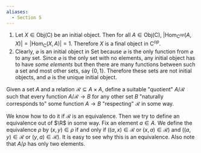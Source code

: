 ```yaml
---
aliases:
  - Section 5
---
```

1. Let $X\in\mathrm{Obj}(\mathsf{C})$ be an initial object. Then for all $A\in\mathrm{Obj}(\mathsf{C})$, $|\mathrm{Hom}_{\mathsf{C}^{op}}(A,X)|=|\mathrm{Hom}_\mathsf{C}(X,A)|=1$. Therefore $X$ is a final object in $\mathsf{C}^{op}$.
2. Clearly, $\varnothing$ is an initial object in $\mathsf{Set}$ because $\varnothing$ is the only function from $\varnothing$ to any set. Since $\varnothing$ is the only set with no elements, any initial object has to have *some elements* but then there are many functions between such a set and most other sets, say $\{0,1\}$. Therefore these sets are not initial objects, and $\varnothing$ is the unique initial object.






Given a set $A$ and a relation $\mathcal{R}\subseteq A\times A$, define a suitable "quotient" $A/\mathcal{R}$ such that every function $A/\mathcal{R}\to B$ for any other set $B$ "naturally corresponds to" some function $A\to B$ "respecting" $\mathcal{R}$ in some way.

We know how to do it if $\mathcal{R}$ is an equivalence. Then we try to define an equivalence out of $\R$ in some way. Fix an element $a\in A$. We define the equivalence $\rho$ by $(x,y)\in\rho$ if and only if $((a,x)\in\mathcal{R}\ \text{or}\ (x,a)\in\mathcal{R})\ \text{and}\ ((a,y)\in\mathcal{R}\ \text{or}\ (y,a)\in\mathcal{R})$. It is easy to see why this is an equivalence. Also note that $A/\rho$ has only two elements. 